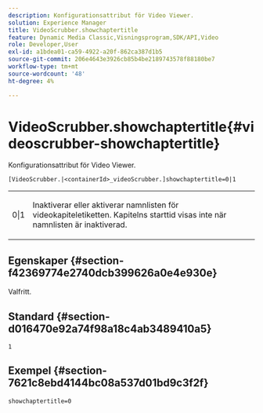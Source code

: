 ```yaml
---
description: Konfigurationsattribut för Video Viewer.
solution: Experience Manager
title: VideoScrubber.showchaptertitle
feature: Dynamic Media Classic,Visningsprogram,SDK/API,Video
role: Developer,User
exl-id: a1bdea01-ca59-4922-a20f-862ca387d1b5
source-git-commit: 206e4643e3926cb85b4be2189743578f88180be7
workflow-type: tm+mt
source-wordcount: '48'
ht-degree: 4%

---
```


# VideoScrubber.showchaptertitle{#videoscrubber-showchaptertitle}

Konfigurationsattribut för Video Viewer.

`[VideoScrubber.|<containerId>_videoScrubber.]showchaptertitle=0|1`

<table id="table_C616483932C2482CA9794DDD7313FD7C"> 
 <tbody> 
  <tr> 
   <td colname="col1"> <p> <span class="codeph"> 0|1</span> </p> </td> 
   <td colname="col2"> <p> Inaktiverar eller aktiverar namnlisten för videokapiteletiketten. Kapitelns starttid visas inte när namnlisten är inaktiverad. </p> </td> 
  </tr> 
 </tbody> 
</table>

## Egenskaper {#section-f42369774e2740dcb399626a0e4e930e}

Valfritt.

## Standard {#section-d016470e92a74f98a18c4ab3489410a5}

`1`

## Exempel {#section-7621c8ebd4144bc08a537d01bd9c3f2f}

```
showchaptertitle=0
```
